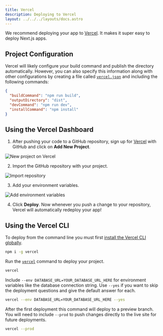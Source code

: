 ```yaml
---
title: Vercel
description: Deploying to Vercel
layout: ../../../layouts/docs.astro
---
```


We recommend deploying your app to [Vercel](https://vercel.com/?utm_source=t3-oss&utm_campaign=oss). It makes it super easy to deploy Next.js apps.

## Project Configuration

Vercel will likely configure your build command and publish the directory automatically. However, you can also specify this information along with other configurations by creating a file called [`vercel.json`](https://vercel.com/docs/project-configuration) and including the following commands:

```json
{
  "buildCommand": "npm run build",
  "outputDirectory": "dist",
  "devCommand": "npm run dev",
  "installCommand": "npm install"
}
```

## Using the Vercel Dashboard

1. After pushing your code to a GitHub repository, sign up for [Vercel](https://vercel.com/?utm_source=t3-oss&utm_campaign=oss) with GitHub and click on **Add New Project**.

![New project on Vercel](/images/vercel-new-project.webp)

2. Import the GitHub repository with your project.

![Import repository](/images/vercel-import-project.webp)

3. Add your environment variables.

![Add environment variables](/images/vercel-env-vars.webp)

4. Click **Deploy**. Now whenever you push a change to your repository, Vercel will automatically redeploy your app!

## Using the Vercel CLI

To deploy from the command line you must first [install the Vercel CLI globally](https://vercel.com/docs/cli#installing-vercel-cli).

```bash
npm i -g vercel
```

Run the [`vercel`](https://vercel.com/docs/cli/deploying-from-cli) command to deploy your project.

```bash
vercel
```

Include `--env DATABASE_URL=YOUR_DATABASE_URL_HERE` for environment variables like the database connection string. Use `--yes` if you want to skip the deployment questions and give the default answer for each.

```bash
vercel --env DATABASE_URL=YOUR_DATABASE_URL_HERE --yes
```

After the first deployment this command will deploy to a preview branch. You will need to include `--prod` to push changes directly to the live site for future deployments.

```bash
vercel --prod
```
